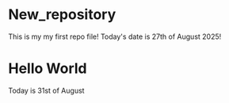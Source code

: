 # New_repository
This is my my first repo file!
Today's date is 27th of August 2025!

# Hello World
Today is 31st of August